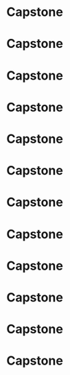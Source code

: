 # Capstone
# Capstone
# Capstone
# Capstone
# Capstone
# Capstone
# Capstone
# Capstone
# Capstone
# Capstone
# Capstone
# Capstone
